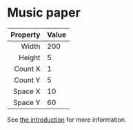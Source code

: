 # Music paper

| Property | Value |
| -------: | :---- |
|    Width | 200   |
|   Height | 5     |
|  Count X | 1     |
|  Count Y | 5     |
|  Space X | 10    |
|  Space Y | 60    |

See [the introduction](intro) for more information.
